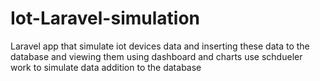 # Iot-Laravel-simulation
Laravel app that simulate iot devices data and inserting these data to the database and viewing them using dashboard and charts
use schdueler work to simulate data addition to the database
